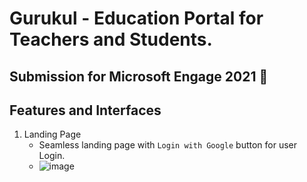 # Gurukul - Education Portal for Teachers and Students.
## Submission for Microsoft Engage 2021 🌟

## Features and Interfaces

1. Landing Page  
   - Seamless landing page with `Login with Google` button for user Login. 
   - ![image]( https://drive.google.com/file/d/1iaiVUMbgZ6PHuOSnElFXpyUoU6yGN3Va/view?usp=sharing)
